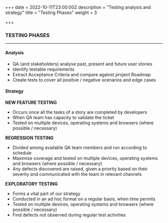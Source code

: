 +++
date = 2022-10-11T23:00:00Z
description = "Testing analysis and strategy"
title = "Testing Phases"
weight = 3

+++
### TESTING PHASES

***

#### Analysis

* QA (and stakeholders) analyse past, present and future user stories
* Identify testable requirements
* Extract Acceptance Criteria and compare against project Roadmap
* Create tests to cover all positive / negative scenarios and edge cases

#### Strategy

**NEW FEATURE TESTING**

* Occurs once all the tasks of a story are completed by developers
* When QA team has capacity to validate the ticket
* Tested on multiple devices, operating systems and browsers (where possible / necessary)

**REGRESSION TESTING**

* Divided among available QA team members and run according to schedule
* Maximise coverage and tested on multiple devices, operating systems and browsers (where possible / necessary)
* Any defects discovered are raised, given a priority based on their severity and communicated with the team in relevant channels

**EXPLORATORY TESTING**

* Forms a vital part of our strategy
* Conducted in an ad hoc format on a regular basis, when time permits
* Tested on multiple devices, operating systems and browsers (where possible / necessary)
* Find defects not observed during regular test activities